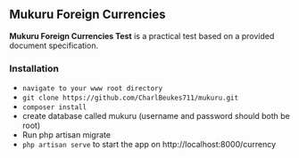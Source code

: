 ## Mukuru Foreign Currencies ##

**Mukuru Foreign Currencies Test** is a practical test based on a provided document specification.

### Installation ###

* `navigate to your www root directory `
* `git clone https://github.com/CharlBeukes711/mukuru.git`
* `composer install`
* create database called mukuru (username and password should both be root)
* Run php artisan migrate
* `php artisan serve` to start the app on http://localhost:8000/currency
